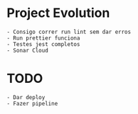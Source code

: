 # Project Evolution
    - Consigo correr run lint sem dar erros
    - Run prettier funciona
    - Testes jest completos
    - Sonar Cloud 

# TODO
    - Dar deploy
    - Fazer pipeline
